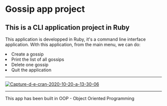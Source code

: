 # Gossip app project

## This is a CLI application project in Ruby

<p>This application is developped in Ruby, it's a command line interface application.   
With this application, from the main menu, we can do:   
<br>
<li> Create a gossip</li>
<li> Print the list of all gossips</li>
<li> Delete one gossip</li>
<li> Quit the application </li>

--------------

<a href="https://imgbb.com/"><img align: center  src="https://i.ibb.co/DRK4cfw/Capture-d-e-cran-2020-10-20-a-13-30-06.png" alt="Capture-d-e-cran-2020-10-20-a-13-30-06" border="0"></a>

-------------


<p> This app has been built in OOP - Object Oriented Programming <p>


